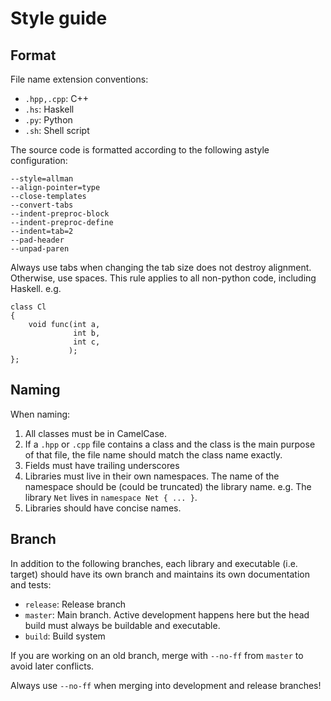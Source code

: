 # Style guide

## Format

File name extension conventions:
* `.hpp,.cpp`: C++
* `.hs`: Haskell
* `.py`: Python
* `.sh`: Shell script

The source code is formatted according to the following astyle
configuration:
```
--style=allman
--align-pointer=type	
--close-templates
--convert-tabs
--indent-preproc-block
--indent-preproc-define
--indent=tab=2
--pad-header
--unpad-paren
```
Always use tabs when changing the tab size does not destroy alignment.
Otherwise, use spaces. This rule applies to all non-python code, including
Haskell. e.g.
```
class Cl
{
	void func(int a,
	          int b,
	          int c,
	         );
};
```

## Naming

When naming:

1. All classes must be in CamelCase.
2. If a `.hpp` or `.cpp` file contains a class and the class is the main
	purpose of that file, the file name should match the class name exactly.
3. Fields must have trailing underscores
4. Libraries must live in their own namespaces. The name of the namespace
	 should be (could be truncated) the library name. e.g. The library `Net`
	 lives in `namespace Net { ... }`.
5. Libraries should have concise names.

## Branch

In addition to the following branches, each library and executable (i.e.
target) should have its own branch and maintains its own documentation and
tests:

* `release`: Release branch
* `master`: Main branch. Active development happens here but the head build
	must always be buildable and executable.
* `build`: Build system

If you are working on an old branch, merge with `--no-ff` from `master` to
avoid later conflicts.

Always use `--no-ff` when merging into development and release branches!
